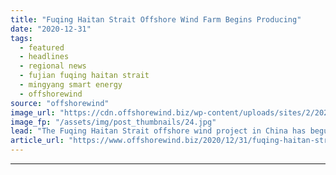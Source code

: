 ```yaml
---
title: "Fuqing Haitan Strait Offshore Wind Farm Begins Producing"
date: "2020-12-31"
tags: 
  - featured
  - headlines
  - regional news
  - fujian fuqing haitan strait
  - mingyang smart energy
  - offshorewind
source: "offshorewind"
image_url: "https://cdn.offshorewind.biz/wp-content/uploads/sites/2/2020/12/31105003/Fuqing-Haitan-Strait-Offshore-Wind-Farm-Begins-Producing.jpg"
image_fp: "/assets/img/post_thumbnails/24.jpg"
lead: "The Fuqing Haitan Strait offshore wind project in China has begun producing power. The"
article_url: "https://www.offshorewind.biz/2020/12/31/fuqing-haitan-strait-offshore-wind-farm-begins-producing/"
---
```


---
